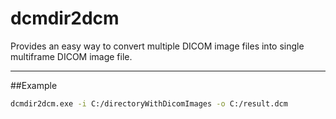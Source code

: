 # dcmdir2dcm

Provides an easy way to convert multiple DICOM image files into single multiframe DICOM image file.

------------

##Example
```bash
dcmdir2dcm.exe -i C:/directoryWithDicomImages -o C:/result.dcm
```
